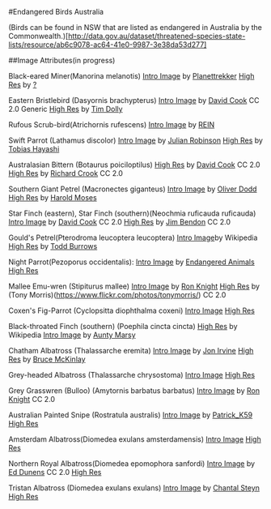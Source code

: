 #Endangered Birds Australia

(Birds can be found in NSW that are listed as endangered in Australia by the Commonwealth.)[http://data.gov.au/dataset/threatened-species-state-lists/resource/ab6c9078-ac64-41e0-9987-3e38da53d277]


##Image Attributes(in progress)

Black-eared Miner(Manorina melanotis)
[Intro Image](https://flic.kr/p/8LkeCd) by [Planettrekker](https://www.flickr.com/photos/planettrekker/)
[High Res]() by [?]()

Eastern Bristlebird (Dasyornis brachypterus)
[Intro Image](https://flic.kr/p/ckjKfo) by [David Cook](https://flic.kr/p/4UUpTw) CC 2.0 Generic
[High Res]() by [Tim Dolly]()

Rufous Scrub-bird(Atrichornis rufescens)
[Intro Image](https://flic.kr/p/eS75to) by [REIN](https://www.flickr.com/photos/reinmage/)

Swift Parrot (Lathamus discolor) 
[Intro Image](https://flic.kr/p/8B7f6P) by [Julian Robinson](https://www.flickr.com/photos/ozjulian/)
[High Res](https://flic.kr/p/4Hqysg) by [Tobias Hayashi](https://www.flickr.com/photos/callocephalon/)

Australasian Bittern (Botaurus poiciloptilus)
[High Res](https://flic.kr/p/ormTq2) by [David Cook](https://www.flickr.com/photos/frankzed/) CC 2.0
[High Res](https://flic.kr/p/4drLVQ) by [Richard Crook](https://www.flickr.com/photos/richardwc/) CC 2.0

Southern Giant Petrel (Macronectes giganteus)
[Intro Image](https://flic.kr/p/dGZLrv) by [Oliver Dodd](https://www.flickr.com/photos/oliverdodd/)
[High Res](https://flic.kr/p/kqb1ai) by [Harold Moses](https://www.flickr.com/photos/mosesharold/)

Star Finch (eastern), Star Finch (southern)(Neochmia ruficauda ruficauda)
[Intro Image](https://flic.kr/p/8Qn9jB) by [David Cook](https://www.flickr.com/photos/kookr/) CC 2.0
[High Res](https://flic.kr/p/uByw92) by [Jim Bendon](https://www.flickr.com/photos/jim_bendon_1957/) CC 2.0

Gould's Petrel(Pterodroma leucoptera leucoptera)
[Intro Image](https://upload.wikimedia.org/wikipedia/commons/3/35/Gould%27s_Petrel-off_Southport_Qld-15April2012.jpg)by Wikipedia
[High Res](https://flic.kr/p/dN1mWz) by [Todd Burrows](https://www.flickr.com/photos/toddburrows/)


Night Parrot(Pezoporus occidentalis):
[Intro Image](http://www.endangered-animals.com.au/night-parrot.htm) by [Endangered Animals](http://www.endangered-animals.com.au/)
[High Res](https://upload.wikimedia.org/wikipedia/commons/2/26/Pezoporus_occidentalis.jpg)

Mallee Emu-wren (Stipiturus mallee)
[Intro Image](https://flic.kr/p/diYjwY) by [Ron Knight](https://www.flickr.com/photos/sussexbirder/)
[High Res](https://flic.kr/p/4b9JJc) by (Tony Morris)(https://www.flickr.com/photos/tonymorris/) CC 2.0

Coxen's Fig-Parrot (Cyclopsitta diophthalma coxeni)
[Intro Image](https://upload.wikimedia.org/wikipedia/commons/5/5e/Cyclopsitta_diophthalma_-Mossman_Gorge,_Daintree_National_Park,_Queensland,_Australia_-male-8.jpg)
[High Res](https://upload.wikimedia.org/wikipedia/commons/b/b3/Cyclopsitta_diophthalma_-Birdworld_Kuranda%2C_Queensland%2C_Australia_-male-8a.jpg)

Black-throated Finch (southern) (Poephila cincta cincta)
[High Res](https://en.wikipedia.org/wiki/Black-throated_finch#/media/File:Poephila_cincta_-Baltimore_Aquarium,_Baltimore,_Maryland,_USA-8a.jpg) by Wikipedia
[Intro Image](https://flic.kr/p/9qfMzH) by [Aunty Marsy](https://www.flickr.com/photos/auntymarsy/)

Chatham Albatross (Thalassarche eremita)
[Intro Image](https://flic.kr/p/8UexwV) by [Jon Irvine](https://flic.kr/p/8UexwV)
[High Res](https://flic.kr/p/pB3vg7) by [Bruce McKinlay](https://www.flickr.com/photos/98212195@N00/)

Grey-headed Albatross (Thalassarche chrysostoma)
[Intro Image](https://en.wikipedia.org/wiki/Grey-headed_albatross#/media/File:Thalassarche_chrysostoma_-_SE_Tasmania.jpg)
[High Res](https://upload.wikimedia.org/wikipedia/commons/4/43/Thalassarche_chrysostoma_-Southern_Ocean%2C_Drakes_Passage_-flying-8_%281%29.jpg)

Grey Grasswren (Bulloo) (Amytornis barbatus barbatus)
[Intro Image](https://flic.kr/p/diYmzg) by [Ron Knight](https://www.flickr.com/photos/sussexbirder/) CC 2.0


Australian Painted Snipe (Rostratula australis)
[Intro Image](https://flic.kr/p/dQDDLd) by [Patrick_K59](https://www.flickr.com/photos/patrick_k59/)
[High Res](https://flic.kr/p/dUx4r5)

Amsterdam Albatross(Diomedea exulans amsterdamensis)
[Intro Image](https://upload.wikimedia.org/wikipedia/commons/thumb/f/f2/Albatros_d%27amsterdam_poussin.jpg/500px-Albatros_d%27amsterdam_poussin.jpg)
[High Res](https://en.wikipedia.org/wiki/Amsterdam_albatross#/media/File:Albatros_d%27amsterdam.jpg)


Northern Royal Albatross(Diomedea epomophora sanfordi)
[Intro Image](https://flic.kr/p/qavMD1) by [Ed Dunens](https://www.flickr.com/photos/blachswan/) CC 2.0
[High Res](https://en.wikipedia.org/wiki/Northern_royal_albatross#/media/File:Diomedea_sanfordi_-_SE_Tasmania.jpg)


Tristan Albatross (Diomedea exulans exulans)
[Intro Image](https://flic.kr/p/6aFUqB) by [Chantal Steyn](https://www.flickr.com/photos/chantal_steyn/)
[High Res](https://upload.wikimedia.org/wikipedia/commons/thumb/c/c4/Diomedea_exulans_in_flight_-_SE_Tasmania.jpg/440px-Diomedea_exulans_in_flight_-_SE_Tasmania.jpg)
